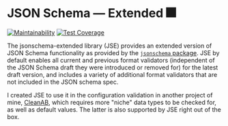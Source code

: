 # JSON Schema — Extended 🎆

[![Maintainability](https://api.codeclimate.com/v1/badges/52750b29e206aa505f0a/maintainability)](https://codeclimate.com/github/janw/jsonschema-extended/maintainability)
[![Test Coverage](https://api.codeclimate.com/v1/badges/52750b29e206aa505f0a/test_coverage)](https://codeclimate.com/github/janw/jsonschema-extended/test_coverage)

The jsonschema-extended library (JSE) provides an extended version of JSON Schema functionality as provided by the [`jsonschema` package](https://github.com/Julian/jsonschema). JSE by default enables all current and previous format validators (independent of the JSON Schema draft they were introduced or removed for) for the latest draft version, and includes a variety of additional format validators that are not included in the JSON schema spec.

I created JSE to use it in the configuration validation in another project of mine, [CleanAB](https://github.com/janw/cleanab), which requires more "niche" data types to be checked for, as well as default values. The latter is also supported by JSE right out of the box.
